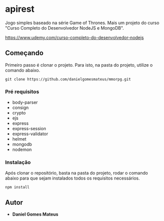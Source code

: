 # apirest

Jogo simples baseado na série Game of Thrones. Mais um projeto do curso "Curso Completo do Desenvolvedor NodeJS e MongoDB".

https://www.udemy.com/curso-completo-do-desenvolvedor-nodejs

## Começando

Primeiro passo é clonar o projeto. Para isto, na pasta do projeto, utilize o comando abaixo.

```
git clone https://github.com/danielgomesmateus/mmorpg.git
```

### Pré requisitos

- body-parser
- consign
- crypto
- ejs
- express
- express-session
- express-validator
- helmet
- mongodb
- nodemon

### Instalação

Após clonar o repositório, basta na pasta do projeto, rodar o comando abaixo para que sejam instalados
todos os requisitos necessários.

```
npm install
```

## Autor

* **Daniel Gomes Mateus**
